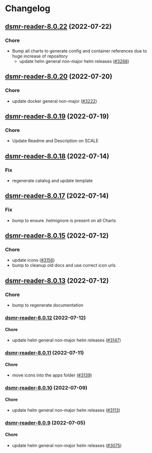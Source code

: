 # Changelog



## [dsmr-reader-8.0.22](https://github.com/truecharts/apps/compare/dsmr-reader-8.0.20...dsmr-reader-8.0.22) (2022-07-22)

### Chore

- Bump all charts to generate config and container references due to huge increase of repository
  - update helm general non-major helm releases ([#3268](https://github.com/truecharts/apps/issues/3268))



## [dsmr-reader-8.0.20](https://github.com/truecharts/apps/compare/dsmr-reader-8.0.19...dsmr-reader-8.0.20) (2022-07-20)

### Chore

- update docker general non-major ([#3222](https://github.com/truecharts/apps/issues/3222))



## [dsmr-reader-8.0.19](https://github.com/truecharts/apps/compare/dsmr-reader-8.0.18...dsmr-reader-8.0.19) (2022-07-19)

### Chore

- Update Readme and Description on SCALE



## [dsmr-reader-8.0.18](https://github.com/truecharts/apps/compare/dsmr-reader-8.0.17...dsmr-reader-8.0.18) (2022-07-14)

### Fix

- regenerate catalog and update template



## [dsmr-reader-8.0.17](https://github.com/truecharts/apps/compare/dsmr-reader-8.0.15...dsmr-reader-8.0.17) (2022-07-14)

### Fix

- bump to ensure .helmignore is present on all Charts



## [dsmr-reader-8.0.15](https://github.com/truecharts/apps/compare/dsmr-reader-8.0.13...dsmr-reader-8.0.15) (2022-07-12)

### Chore

- update icons ([#3156](https://github.com/truecharts/apps/issues/3156))
- bump to cleanup old docs and use correct icon urls



## [dsmr-reader-8.0.13](https://github.com/truecharts/apps/compare/dsmr-reader-8.0.12...dsmr-reader-8.0.13) (2022-07-12)

### Chore

- bump to regenerate documentation



<a name="dsmr-reader-8.0.12"></a>
### [dsmr-reader-8.0.12](https://github.com/truecharts/apps/compare/dsmr-reader-8.0.11...dsmr-reader-8.0.12) (2022-07-12)

#### Chore

* update helm general non-major helm releases ([#3147](https://github.com/truecharts/apps/issues/3147))



<a name="dsmr-reader-8.0.11"></a>
### [dsmr-reader-8.0.11](https://github.com/truecharts/apps/compare/dsmr-reader-8.0.10...dsmr-reader-8.0.11) (2022-07-11)

#### Chore

* move icons into the apps folder ([#3139](https://github.com/truecharts/apps/issues/3139))



<a name="dsmr-reader-8.0.10"></a>
### [dsmr-reader-8.0.10](https://github.com/truecharts/apps/compare/dsmr-reader-8.0.9...dsmr-reader-8.0.10) (2022-07-09)

#### Chore

* update helm general non-major helm releases ([#3113](https://github.com/truecharts/apps/issues/3113))



<a name="dsmr-reader-8.0.9"></a>
### [dsmr-reader-8.0.9](https://github.com/truecharts/apps/compare/dsmr-reader-8.0.8...dsmr-reader-8.0.9) (2022-07-05)

#### Chore

* update helm general non-major helm releases ([#3075](https://github.com/truecharts/apps/issues/3075))



<a name="dsmr-reader-8.0.8"></a>
